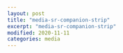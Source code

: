 ```yaml
---
layout: post
title: "media-sr-companion-strip"
excerpt: "media-sr-companion-strip"
modified: 2020-11-11
categories: media
---
```


<div class="apester-strip" is-mobile-only="false" data-channel-tokens="5fac066811af399e5861b706" item-shape="roundSquare" item-size="medium" strip-background="transparent" thumbnails-stroke-color="rgb(264, 46, 61)"  header-font-family="Lato"  header-provider="system"  header-font-size="18"  header-font-color="rgba(0,0,0,1)"  header-font-weight="400"  header-ltr="true"  top-border-width="0"  top-border-color="#000000ff"  bottom-border-width="0"  bottom-border-color="#000000ff"  data-fast-strip="true"></div>

<script async src="https://static.stg.apester.com/js/sdk/latest/apester-sdk.js"></script>